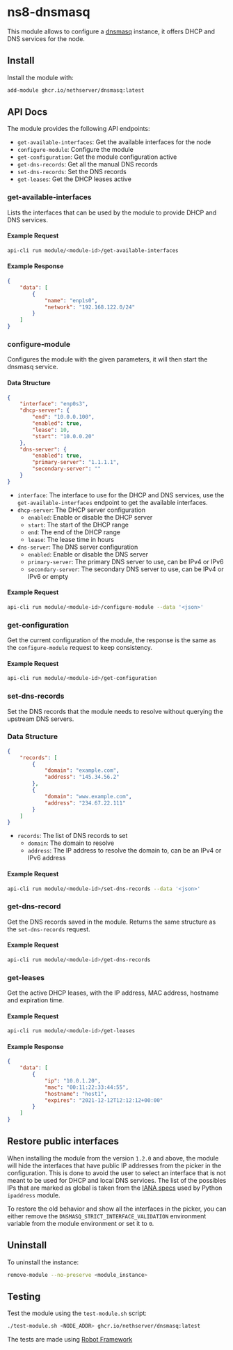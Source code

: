 # ns8-dnsmasq

This module allows to configure a [dnsmasq](https://dnsmasq.org/doc.html) instance, it offers DHCP and DNS services for the node.

## Install

Install the module with:

```bash
add-module ghcr.io/nethserver/dnsmasq:latest
```

## API Docs

The module provides the following API endpoints:

- `get-available-interfaces`: Get the available interfaces for the node
- `configure-module`: Configure the module
- `get-configuration`: Get the module configuration active
- `get-dns-records`: Get all the manual DNS records
- `set-dns-records`: Set the DNS records
- `get-leases`: Get the DHCP leases active


### get-available-interfaces

Lists the interfaces that can be used by the module to provide DHCP and DNS services.

#### Example Request
```bash
api-cli run module/<module-id>/get-available-interfaces
```

#### Example Response
```json
{
    "data": [
        {
            "name": "enp1s0",
            "network": "192.168.122.0/24"
        }
    ]
}
```

### configure-module

Configures the module with the given parameters, it will then start the dnsmasq service.

#### Data Structure
```json
{
    "interface": "enp0s3",
    "dhcp-server": {
        "end": "10.0.0.100",
        "enabled": true,
        "lease": 10,
        "start": "10.0.0.20"
    },
    "dns-server": {
        "enabled": true,
        "primary-server": "1.1.1.1",
        "secondary-server": ""
    }
}
```

- `interface`: The interface to use for the DHCP and DNS services, use the `get-available-interfaces` endpoint to get the available interfaces.
- `dhcp-server`: The DHCP server configuration
  - `enabled`: Enable or disable the DHCP server
  - `start`: The start of the DHCP range
  - `end`: The end of the DHCP range
  - `lease`: The lease time in hours
- `dns-server`: The DNS server configuration
  - `enabled`: Enable or disable the DNS server
  - `primary-server`: The primary DNS server to use, can be IPv4 or IPv6
  - `secondary-server`: The secondary DNS server to use, can be IPv4 or IPv6 or empty

#### Example Request
```bash
api-cli run module/<module-id>/configure-module --data '<json>'
```

### get-configuration

Get the current configuration of the module, the response is the same as the `configure-module` request to keep consistency.

#### Example Request
```bash
api-cli run module/<module-id>/get-configuration
```

### set-dns-records

Set the DNS records that the module needs to resolve without querying the upstream DNS servers.

### Data Structure
```json
{
    "records": [
        {
            "domain": "example.com",
            "address": "145.34.56.2"
        },
        {
            "domain": "www.example.com",
            "address": "234.67.22.111"
        }
    ]
}
```

- `records`: The list of DNS records to set
  - `domain`: The domain to resolve
  - `address`: The IP address to resolve the domain to, can be an IPv4 or IPv6 address

#### Example Request
```bash
api-cli run module/<module-id>/set-dns-records --data '<json>'
```

### get-dns-record

Get the DNS records saved in the module. Returns the same structure as the `set-dns-records` request.

#### Example Request
```bash
api-cli run module/<module-id>/get-dns-records
```

### get-leases

Get the active DHCP leases, with the IP address, MAC address, hostname and expiration time.

#### Example Request
```bash
api-cli run module/<module-id>/get-leases
```

#### Example Response
```json
{
    "data": [
        {
            "ip": "10.0.1.20",
            "mac": "00:11:22:33:44:55",
            "hostname": "host1",
            "expires": "2021-12-12T12:12:12+00:00"
        }
    ]
}
```

## Restore public interfaces

When installing the module from the version `1.2.0` and above, the module will hide the interfaces that have public IP
addresses from the picker in the configuration. This is done to avoid the user to select an interface that is not
meant to be used for DHCP and local DNS services. The list of the possibles IPs that are marked as global is taken
from the [IANA specs](https://www.iana.org/assignments/iana-ipv4-special-registry/iana-ipv4-special-registry.xhtml)
used by Python `ipaddress` module.

To restore the old behavior and show all the interfaces in the picker, you can either remove the
`DNSMASQ_STRICT_INTERFACE_VALIDATION` environment variable from the module environment or set it to `0`.

## Uninstall

To uninstall the instance:

```bash
remove-module --no-preserve <module_instance>
```

## Testing

Test the module using the `test-module.sh` script:

```bash
./test-module.sh <NODE_ADDR> ghcr.io/nethserver/dnsmasq:latest
```

The tests are made using [Robot Framework](https://robotframework.org/)
